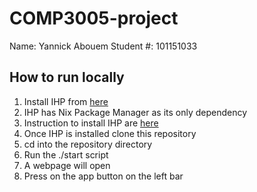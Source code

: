 # COMP3005-project
Name: Yannick Abouem
Student #: 101151033

## How to run locally
1. Install IHP from [here](https://ihp.digitallyinduced.com/)
2. IHP has Nix Package Manager as its only dependency
3. Instruction to install IHP are [here](https://ihp.digitallyinduced.com/Guide/installation.html)
4. Once IHP is installed clone this repository
5. cd into the repository directory
6. Run the ./start script
7. A webpage will open
8. Press on the app button on the left bar

